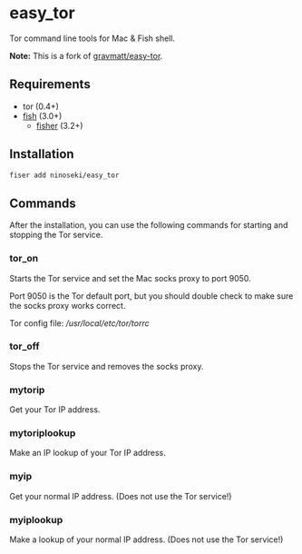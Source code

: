 # easy_tor

Tor command line tools for Mac & Fish shell.

**Note:** This is a fork of [gravmatt/easy-tor](https://github.com/gravmatt/easy-tor).

## Requirements

- tor (0.4+)
- [fish](https://github.com/fish-shell/fish-shell) (3.0+)
  - [fisher](https://github.com/jorgebucaran/fisher) (3.2+)

## Installation

```bash
fiser add ninoseki/easy_tor
```

## Commands

After the installation, you can use the following commands for starting and stopping the Tor service.

### tor_on

Starts the Tor service and set the Mac socks proxy to port 9050.

Port 9050 is the Tor default port, but you should double check to make sure the socks proxy works correct.

Tor config file: */usr/local/etc/tor/torrc*

### tor_off

Stops the Tor service and removes the socks proxy.

### mytorip

Get your Tor IP address.

### mytoriplookup

Make an IP lookup of your Tor IP address.

### myip

Get your normal IP address. (Does not use the Tor service!)

### myiplookup

Make a lookup of your normal IP address. (Does not use the Tor service!)
